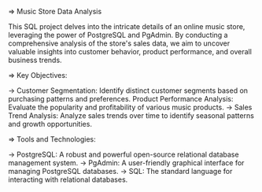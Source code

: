 => Music Store Data Analysis

This SQL project delves into the intricate details of an online music store, leveraging the power of PostgreSQL and PgAdmin. By conducting a comprehensive analysis of the store's sales data, we aim to uncover valuable insights into customer behavior, product performance, and overall business trends.

=> Key Objectives:

-> Customer Segmentation: Identify distinct customer segments based on purchasing patterns and preferences.
Product Performance Analysis: Evaluate the popularity and profitability of various music products.
-> Sales Trend Analysis: Analyze sales trends over time to identify seasonal patterns and growth opportunities.

=> Tools and Technologies:

-> PostgreSQL: A robust and powerful open-source relational database management system.
-> PgAdmin: A user-friendly graphical interface for managing PostgreSQL databases.
-> SQL: The standard language for interacting with relational databases.








